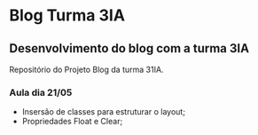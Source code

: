 # Blog Turma 3IA
## Desenvolvimento do blog com a turma 3IA
Repositório do Projeto Blog da turma 31IA.

### Aula dia 21/05
- Insersão de classes para estruturar o layout;
- Propriedades Float e Clear;
